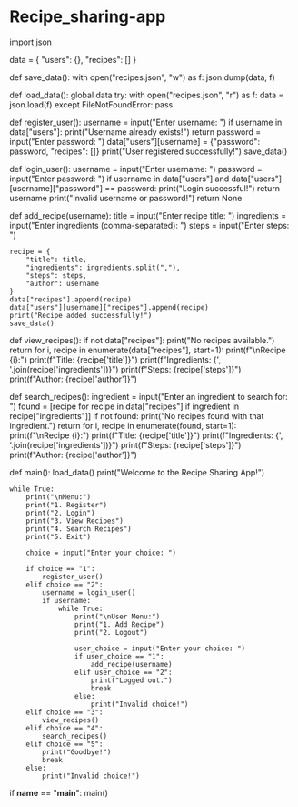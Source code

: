 # Recipe_sharing-app

import json

data = {
    "users": {}, 
    "recipes": []
}


def save_data():
    with open("recipes.json", "w") as f:
        json.dump(data, f)

def load_data():
    global data
    try:
        with open("recipes.json", "r") as f:
            data = json.load(f)
    except FileNotFoundError:
        pass

def register_user():
    username = input("Enter username: ")
    if username in data["users"]:
        print("Username already exists!")
        return
    password = input("Enter password: ")
    data["users"][username] = {"password": password, "recipes": []}
    print("User registered successfully!")
    save_data()

def login_user():
    username = input("Enter username: ")
    password = input("Enter password: ")
    if username in data["users"] and data["users"][username]["password"] == password:
        print("Login successful!")
        return username
    print("Invalid username or password!")
    return None

def add_recipe(username):
    title = input("Enter recipe title: ")
    ingredients = input("Enter ingredients (comma-separated): ")
    steps = input("Enter steps: ")

    recipe = {
        "title": title,
        "ingredients": ingredients.split(","),
        "steps": steps,
        "author": username
    }
    data["recipes"].append(recipe)
    data["users"][username]["recipes"].append(recipe)
    print("Recipe added successfully!")
    save_data()

def view_recipes():
    if not data["recipes"]:
        print("No recipes available.")
        return
    for i, recipe in enumerate(data["recipes"], start=1):
        print(f"\nRecipe {i}:")
        print(f"Title: {recipe['title']}")
        print(f"Ingredients: {', '.join(recipe['ingredients'])}")
        print(f"Steps: {recipe['steps']}")
        print(f"Author: {recipe['author']}")

def search_recipes():
    ingredient = input("Enter an ingredient to search for: ")
    found = [recipe for recipe in data["recipes"] if ingredient in recipe["ingredients"]]
    if not found:
        print("No recipes found with that ingredient.")
        return
    for i, recipe in enumerate(found, start=1):
        print(f"\nRecipe {i}:")
        print(f"Title: {recipe['title']}")
        print(f"Ingredients: {', '.join(recipe['ingredients'])}")
        print(f"Steps: {recipe['steps']}")
        print(f"Author: {recipe['author']}")

def main():
    load_data()
    print("Welcome to the Recipe Sharing App!")

    while True:
        print("\nMenu:")
        print("1. Register")
        print("2. Login")
        print("3. View Recipes")
        print("4. Search Recipes")
        print("5. Exit")

        choice = input("Enter your choice: ")

        if choice == "1":
            register_user()
        elif choice == "2":
            username = login_user()
            if username:
                while True:
                    print("\nUser Menu:")
                    print("1. Add Recipe")
                    print("2. Logout")

                    user_choice = input("Enter your choice: ")
                    if user_choice == "1":
                        add_recipe(username)
                    elif user_choice == "2":
                        print("Logged out.")
                        break
                    else:
                        print("Invalid choice!")
        elif choice == "3":
            view_recipes()
        elif choice == "4":
            search_recipes()
        elif choice == "5":
            print("Goodbye!")
            break
        else:
            print("Invalid choice!")

if __name__ == "__main__":
    main()

